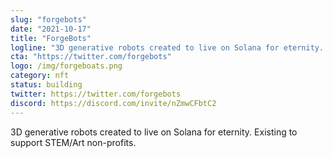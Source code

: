 ```yaml
---
slug: "forgebots"
date: "2021-10-17"
title: "ForgeBots"
logline: "3D generative robots created to live on Solana for eternity. Existing to support STEM/Art non-profits."
cta: "https://twitter.com/forgebots"
logo: /img/forgeboats.png
category: nft
status: building
twitter: https://twitter.com/forgebots
discord: https://discord.com/invite/nZmwCFbtC2
---
```


3D generative robots created to live on Solana for eternity. Existing to support STEM/Art non-profits.
